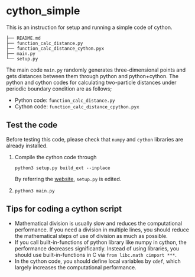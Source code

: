 # cython_simple

This is an instruction for setup and running a simple code of cython. 

```
├── README.md
├── function_calc_distance.py
├── function_calc_distance_cython.pyx
├── main.py
└── setup.py
```

The main code `main.py` randomly generates three-dimensional points and gets distances between them through python and python+cython. The python and cython codes for calculating two-particle distances under periodic boundary condition are as follows;

- Python code: `function_calc_distance.py`
- Cython code: `function_calc_distance_cpython.pyx` 

## Test the code

Before testing this code, please check that `numpy` and `cython` libraries are already installed. 

1. Compile the cython code through  

    ```
    python3 setup.py build_ext --inplace
    ```
    By referring the [website](https://stackoverflow.com/questions/2379898/make-distutils-look-for-numpy-header-files-in-the-correct-place/2379912#2379912), `setup.py` is edited. 

2. `python3 main.py`

## Tips for coding a cython script

- Mathematical division is usually slow and reduces the computational performance. If you need a division in multiple lines, you should reduce the mathematical steps of use of division as much as possible. 
- If you call built-in-functions of python library like numpy in cython, the performance decreases significantly. Instead of using libraries, you should use built-in-functions in C via `from libc.math cimport ***`. 
- In the cython code, you should define local variables by `cdef`, which largely increases the computational performance. 